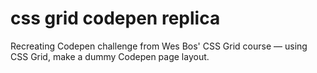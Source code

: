 # css grid codepen replica

Recreating Codepen challenge from Wes Bos' CSS Grid course — using CSS Grid, make a dummy Codepen page layout.
